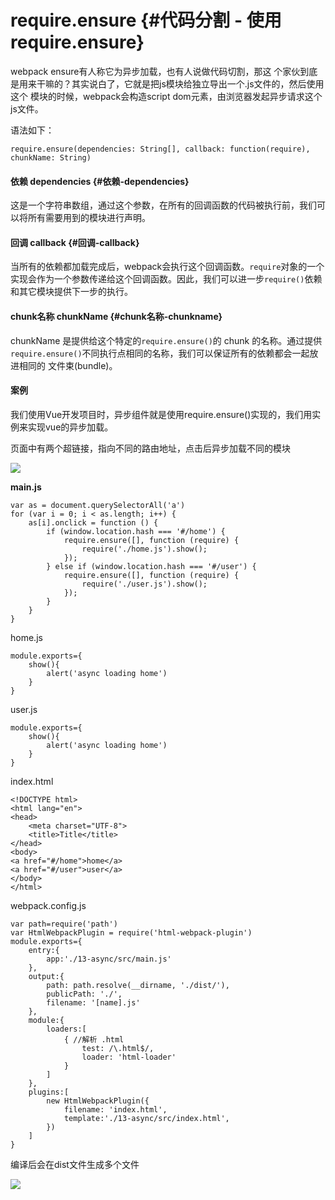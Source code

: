 # require.ensure {#代码分割 - 使用 require.ensure}

webpack ensure有人称它为异步加载，也有人说做代码切割，那这 个家伙到底是用来干嘛的？其实说白了，它就是把js模块给独立导出一个.js文件的，然后使用这个 模块的时候，webpack会构造script dom元素，由浏览器发起异步请求这个js文件。

语法如下：

```
require.ensure(dependencies: String[], callback: function(require), chunkName: String)
```

#### 依赖 dependencies {#依赖-dependencies}

这是一个字符串数组，通过这个参数，在所有的回调函数的代码被执行前，我们可以将所有需要用到的模块进行声明。

#### 回调 callback {#回调-callback}

当所有的依赖都加载完成后，webpack会执行这个回调函数。`require`对象的一个实现会作为一个参数传递给这个回调函数。因此，我们可以进一步`require()`依赖和其它模块提供下一步的执行。

#### chunk名称 chunkName {#chunk名称-chunkname}

chunkName 是提供给这个特定的`require.ensure()`的 chunk 的名称。通过提供`require.ensure()`不同执行点相同的名称，我们可以保证所有的依赖都会一起放进相同的 文件束\(bundle\)。

#### 案例

我们使用Vue开发项目时，异步组件就是使用require.ensure\(\)实现的，我们用实例来实现vue的异步加载。

页面中有两个超链接，指向不同的路由地址，点击后异步加载不同的模块

![](/assets/QQ截图20170729150846.png)

**main.js**

```
var as = document.querySelectorAll('a')
for (var i = 0; i < as.length; i++) {
    as[i].onclick = function () {
        if (window.location.hash === '#/home') {
            require.ensure([], function (require) {
                require('./home.js').show();
            });
        } else if (window.location.hash === '#/user') {
            require.ensure([], function (require) {
                require('./user.js').show();
            });
        }
    }
}
```

home.js

```
module.exports={
    show(){
        alert('async loading home')
    }
}
```

user.js

```
module.exports={
    show(){
        alert('async loading home')
    }
}
```

index.html

```
<!DOCTYPE html>
<html lang="en">
<head>
    <meta charset="UTF-8">
    <title>Title</title>
</head>
<body>
<a href="#/home">home</a>
<a href="#/user">user</a>
</body>
</html>
```

webpack.config.js

```
var path=require('path')
var HtmlWebpackPlugin = require('html-webpack-plugin')
module.exports={
    entry:{
        app:'./13-async/src/main.js'
    },
    output:{
        path: path.resolve(__dirname, './dist/'),
        publicPath: './',
        filename: '[name].js'
    },
    module:{
        loaders:[
            { //解析 .html
                test: /\.html$/,
                loader: 'html-loader'
            }
        ]
    },
    plugins:[
        new HtmlWebpackPlugin({
            filename: 'index.html',
            template:'./13-async/src/index.html',
        })
    ]
}
```

编译后会在dist文件生成多个文件

![](/assets/QQ截图20170729154021.png)

